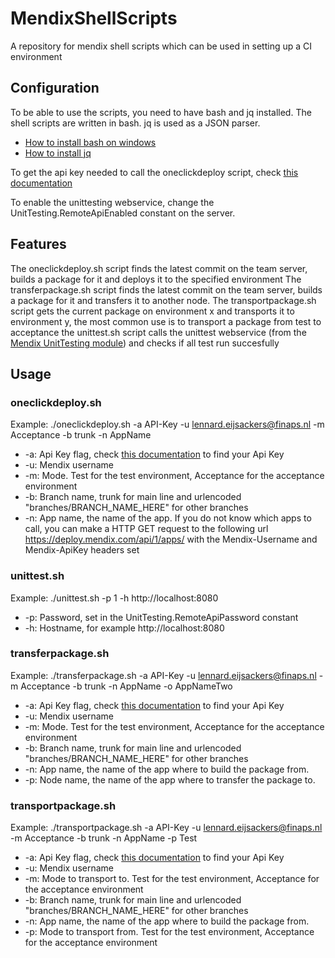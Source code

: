 # MendixShellScripts
A repository for mendix  shell scripts which can be used in setting up a CI environment

## Configuration
To be able to use the scripts, you need to have bash and jq installed. 
The shell scripts are written in bash. jq is used as a JSON parser.
- [How to install bash on windows](http://www.windowscentral.com/how-install-bash-shell-command-line-windows-10)
- [How to install jq](https://stedolan.github.io/jq/)

To get the api key needed to call the oneclickdeploy script, check [this documentation](https://docs.mendix.com/apidocs-mxsdk/apidocs/authentication)

To enable the unittesting webservice, change the UnitTesting.RemoteApiEnabled constant on the server.

## Features
The oneclickdeploy.sh script finds the latest commit on the team server, builds a package for it and deploys it to the specified environment
The transferpackage.sh script finds the latest commit on the team server, builds a package for it and transfers it to another node.
The transportpackage.sh script gets the current package on environment x and transports it to environment y,
the most common use is to transport a package from test to acceptance
the unittest.sh script calls the unittest webservice (from the [Mendix UnitTesting module](https://github.com/mendix/UnitTesting)) and checks if all test run succesfully

## Usage
### oneclickdeploy.sh
Example:
./oneclickdeploy.sh -a API-Key -u lennard.eijsackers@finaps.nl -m Acceptance -b trunk -n AppName

* -a:
Api Key flag, check [this documentation](https://docs.mendix.com/apidocs-mxsdk/apidocs/authentication) to find your Api Key
* -u:
Mendix username
* -m:
Mode. Test for the test environment, Acceptance for the acceptance environment
* -b:
Branch name, trunk for main line and urlencoded "branches/BRANCH_NAME_HERE" for other branches
* -n:
App name, the name of the app.
If you do not know which apps to call, you can make a HTTP GET request to the following url https://deploy.mendix.com/api/1/apps/
with the Mendix-Username and Mendix-ApiKey headers set

### unittest.sh
Example:
./unittest.sh -p 1 -h http://localhost:8080

* -p:
Password, set in the UnitTesting.RemoteApiPassword constant
* -h:
Hostname, for example http://localhost:8080

### transferpackage.sh
Example:
./transferpackage.sh -a API-Key -u lennard.eijsackers@finaps.nl -m Acceptance -b trunk -n AppName -o AppNameTwo

* -a:
Api Key flag, check [this documentation](https://docs.mendix.com/apidocs-mxsdk/apidocs/authentication) to find your Api Key
* -u:
Mendix username
* -m:
Mode. Test for the test environment, Acceptance for the acceptance environment
* -b:
Branch name, trunk for main line and urlencoded "branches/BRANCH_NAME_HERE" for other branches
* -n:
App name, the name of the app where to build the package from.
* -p:
Node name, the name of the app where to transfer the package to.

### transportpackage.sh
Example:
./transportpackage.sh -a API-Key -u lennard.eijsackers@finaps.nl -m Acceptance -b trunk -n AppName -p Test

* -a:
Api Key flag, check [this documentation](https://docs.mendix.com/apidocs-mxsdk/apidocs/authentication) to find your Api Key
* -u:
Mendix username
* -m:
Mode to transport to. Test for the test environment, Acceptance for the acceptance environment
* -b:
Branch name, trunk for main line and urlencoded "branches/BRANCH_NAME_HERE" for other branches
* -n:
App name, the name of the app where to build the package from.
* -p:
Mode to transport from. Test for the test environment, Acceptance for the acceptance environment

